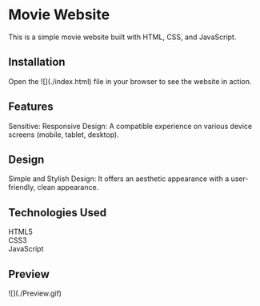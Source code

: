 <h1> Movie Website </h1>
This is a simple movie website built with HTML, CSS, and JavaScript.

<h2>Installation</h2>
 Open the ![](./index.html) file in your browser to see the website in action.

<h2>Features</h2>
Sensitive: Responsive Design: A compatible experience on various device screens (mobile, tablet, desktop).

<h2>Design</h2>
Simple and Stylish Design: It offers an aesthetic appearance with a user-friendly, clean appearance.
<h2>Technologies Used</h2>

HTML5
<br>
CSS3
<br>
JavaScript

<h2>Preview</h2>
![](./Preview.gif)

